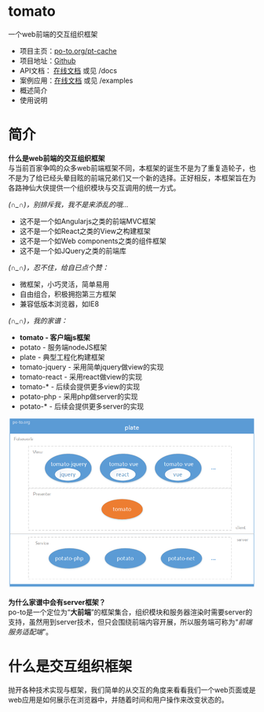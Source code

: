 # tomato
一个web前端的交互组织框架

- 项目主页：[po-to.org/pt-cache](http://po-to.org/pt-cache)
- 项目地址：[Github](https://github.com/po-to/pt-cache)
- API文档： [在线文档](http://po-to.org/pt-cache/docs) 或见 /docs
- 案例应用：[在线文档](http://po-to.org/pt-cache/examples) 或见 /examples
- 概述简介
- 使用说明

# 简介

**什么是web前端的交互组织框架**  
与当前百家争鸣的众多web前端框架不同，本框架的诞生不是为了重复造轮子，也不是为了给已经头晕目眩的前端兄弟们又一个新的选择。正好相反，本框架旨在为各路神仙大侠提供一个组织模块与交互调用的统一方式。 

*(∩_∩)，别排斥我，我不是来添乱的哦...*
- 这不是一个如Angularjs之类的前端MVC框架
- 这不是一个如React之类的View之构建框架
- 这不是一个如Web components之类的组件框架
- 这不是一个如JQuery之类的前端库

*(∩_∩)，忍不住，给自已点个赞：*
- 微框架，小巧灵活，简单易用
- 自由组合，积极拥抱第三方框架
- 兼容低版本浏览器，如IE8

*(∩_∩)，我的家谱：*
- **tomato - 客户端js框架**
- potato - 服务端nodeJS框架
- plate - 典型工程化构建框架
- tomato-jquery - 采用简单jquery做view的实现
- tomato-react - 采用react做view的实现
- tomato-* - 后续会提供更多view的实现
- potato-php - 采用php做server的实现
- potato-* - 后续会提供更多server的实现

![po-to大前端框架](https://raw.githubusercontent.com/po-to/tomato/dev/readme-img/tomato.png)

**为什么家谱中会有server框架？**  
po-to是一个定位为“**大前端**”的框架集合，组织模块和服务器渲染时需要server的支持，虽然用到server技术，但只会围绕前端内容开展，所以服务端可称为“*前端服务适配端*”。

# 什么是交互组织框架
抛开各种技术实现与框架，我们简单的从交互的角度来看看我们一个web页面或是web应用是如何展示在浏览器中，并随着时间和用户操作来改变状态的。
